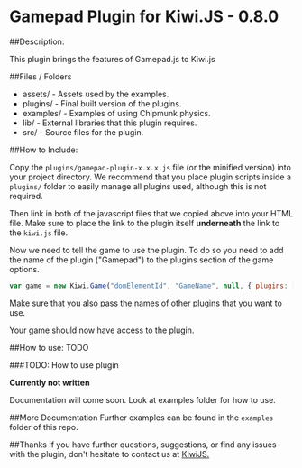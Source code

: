 Gamepad Plugin for Kiwi.JS - 0.8.0
=======================================

##Description:

This plugin brings the features of Gamepad.js to Kiwi.js

 

##Files / Folders
* assets/ - Assets used by the examples. 
* plugins/ - Final built version of the plugins.
* examples/ - Examples of using Chipmunk physics. 
* lib/ - External libraries that this plugin requires. 
* src/ - Source files for the plugin. 

##How to Include:  

Copy the  `plugins/gamepad-plugin-x.x.x.js` file (or the minified version) into your project directory. We recommend that you place plugin scripts inside a `plugins/` folder to easily manage all plugins used, although this is not required.

Then link in both of the javascript files that we copied above into your HTML file. Make sure to place the link to the plugin itself **underneath** the link to the `kiwi.js` file.

Now we need to tell the game to use the plugin. To do so you need to add the name of the plugin ("Gamepad") to the plugins section of the game options.

```javascript
var game = new Kiwi.Game("domElementId", "GameName", null, { plugins: ["Gamepad"]});
```

Make sure that you also pass the names of other plugins that you want to use.

Your game should now have access to the plugin. 

##How to use:
TODO

###TODO: How to use plugin

**Currently not written**
 
Documentation will come soon. Look at examples folder for how to use.


##More Documentation
Further examples can be found in the `examples` folder of this repo.

##Thanks
If you have further questions, suggestions, or find any issues with the plugin, don't hesitate to contact us at [KiwiJS.](http:www.kiwijs.org)
